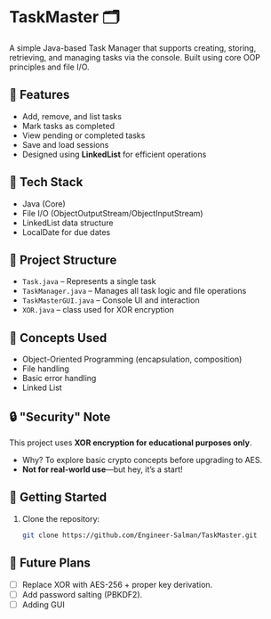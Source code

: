 # TaskMaster 🗂️

A simple Java-based Task Manager that supports creating, storing, retrieving, and managing tasks via the console. Built using core OOP principles and file I/O.

## 📌 Features

- Add, remove, and list tasks
- Mark tasks as completed
- View pending or completed tasks
- Save and load sessions
- Designed using **LinkedList** for efficient operations

## 🧱 Tech Stack

- Java (Core)
- File I/O (ObjectOutputStream/ObjectInputStream)
- LinkedList data structure
- LocalDate for due dates

## 📂 Project Structure

- `Task.java` – Represents a single task
- `TaskManager.java` – Manages all task logic and file operations
- `TaskMasterGUI.java` – Console UI and interaction
- `XOR.java` – class used for XOR encryption

## 🧠 Concepts Used

- Object-Oriented Programming (encapsulation, composition)
- File handling
- Basic error handling
- Linked List

 ## 🔒 "Security" Note  
This project uses **XOR encryption for educational purposes only**.  
- Why? To explore basic crypto concepts before upgrading to AES.  
- **Not for real-world use**—but hey, it’s a start!  

## 🏁 Getting Started

1. Clone the repository:
   ```bash
   git clone https://github.com/Engineer-Salman/TaskMaster.git

## 🚀 Future Plans  
- [ ] Replace XOR with AES-256 + proper key derivation.  
- [ ] Add password salting (PBKDF2).
- [ ] Adding GUI
